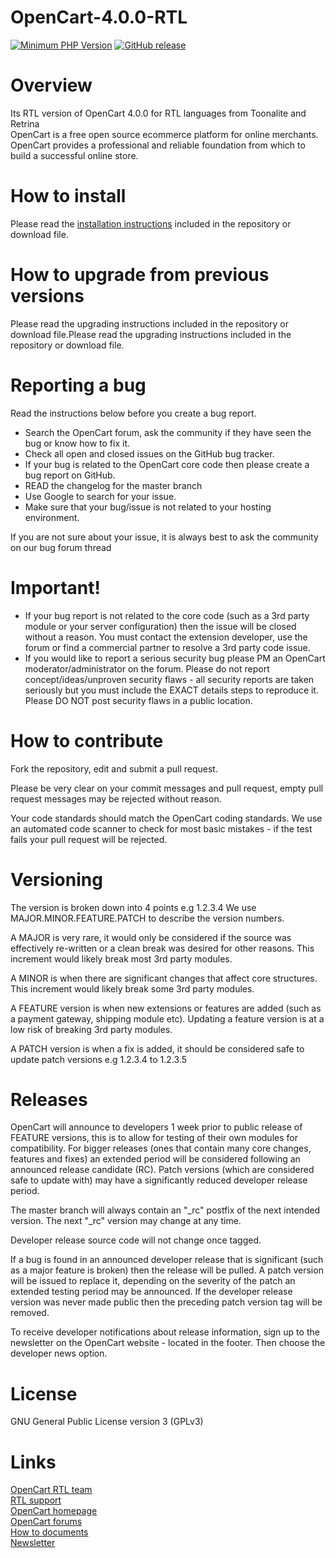# OpenCart-4.0.0-RTL
<p dir="auto"><a href="https://php.net/" rel="nofollow"><img src="https://camo.githubusercontent.com/91509b9822cdbbc87e5fa8de566e5a5dea12ba5981d77f33f4726e5f38410ce1/68747470733a2f2f696d672e736869656c64732e696f2f62616467652f7068702d253345253344253230382e302d3838393242462e7376673f7374796c653d666c61742d737175617265" alt="Minimum PHP Version" data-canonical-src="https://img.shields.io/badge/php-%3E%3D%208.0-8892BF.svg?style=flat-square" style="max-width: 100%;"></a>
<a href="https://github.com/opencart/opencart"><img src="https://camo.githubusercontent.com/f42df32d9faa6439dfad4af85a2c144d75e3d2e5f7f0bc906c2212057d300b87/68747470733a2f2f696d672e736869656c64732e696f2f6769746875622f762f72656c656173652f6f70656e636172742f6f70656e63617274" alt="GitHub release" data-canonical-src="https://img.shields.io/github/v/release/opencart/opencart" style="max-width: 100%;"></a></p>

# Overview
Its RTL version of OpenCart 4.0.0 for RTL languages from Toonalite and Retrina <br>
OpenCart is a free open source ecommerce platform for online merchants. OpenCart provides a professional and reliable foundation from which to build a successful online store.
# How to install
Please read the <a href="https://github.com/PedramJavdani/OpenCart-4.0.0-RTL/blob/main/Install.md">installation instructions</a> included in the repository or download file.
# How to upgrade from previous versions
Please read the upgrading instructions included in the repository or download file.Please read the upgrading instructions included in the repository or download file.
# Reporting a bug
Read the instructions below before you create a bug report.

<ul>
  <li>Search the OpenCart forum, ask the community if they have seen the bug or know how to fix it.</li>
  <li>Check all open and closed issues on the GitHub bug tracker.</li>
  <li>If your bug is related to the OpenCart core code then please create a bug report on GitHub.</li>
  <li>READ the changelog for the master branch</li>
  <li>Use Google to search for your issue.</li>
  <li>Make sure that your bug/issue is not related to your hosting environment.</li>
</ul>

If you are not sure about your issue, it is always best to ask the community on our bug forum thread
# Important!
<ul>
  <li>If your bug report is not related to the core code (such as a 3rd party module or your server configuration) then the issue will be closed without a reason. You must contact the extension developer, use the forum or find a commercial partner to resolve a 3rd party code issue.</li>
  <li>If you would like to report a serious security bug please PM an OpenCart moderator/administrator on the forum. Please do not report concept/ideas/unproven security flaws - all security reports are taken seriously but you must include the EXACT details steps to reproduce it. Please DO NOT post security flaws in a public location.</li>
</ul>

# How to contribute
Fork the repository, edit and submit a pull request.

Please be very clear on your commit messages and pull request, empty pull request messages may be rejected without reason.

Your code standards should match the OpenCart coding standards. We use an automated code scanner to check for most basic mistakes - if the test fails your pull request will be rejected.
# Versioning
The version is broken down into 4 points e.g 1.2.3.4 We use MAJOR.MINOR.FEATURE.PATCH to describe the version numbers.

A MAJOR is very rare, it would only be considered if the source was effectively re-written or a clean break was desired for other reasons. This increment would likely break most 3rd party modules.

A MINOR is when there are significant changes that affect core structures. This increment would likely break some 3rd party modules.

A FEATURE version is when new extensions or features are added (such as a payment gateway, shipping module etc). Updating a feature version is at a low risk of breaking 3rd party modules.

A PATCH version is when a fix is added, it should be considered safe to update patch versions e.g 1.2.3.4 to 1.2.3.5
# Releases
OpenCart will announce to developers 1 week prior to public release of FEATURE versions, this is to allow for testing of their own modules for compatibility. For bigger releases (ones that contain many core changes, features and fixes) an extended period will be considered following an announced release candidate (RC). Patch versions (which are considered safe to update with) may have a significantly reduced developer release period.

The master branch will always contain an "_rc" postfix of the next intended version. The next "_rc" version may change at any time.

Developer release source code will not change once tagged.

If a bug is found in an announced developer release that is significant (such as a major feature is broken) then the release will be pulled. A patch version will be issued to replace it, depending on the severity of the patch an extended testing period may be announced. If the developer release version was never made public then the preceding patch version tag will be removed.

To receive developer notifications about release information, sign up to the newsletter on the OpenCart website - located in the footer. Then choose the developer news option.
# License
GNU General Public License version 3 (GPLv3)
# Links
<a href="https://www.toonalite.ir/">OpenCart RTL team</a><br>
<a href="https://toonalite.ir/contact/">RTL support</a><br>
<a href="https://www.opencart.com/">OpenCart homepage</a><br>
<a href="https://forum.opencart.com/">OpenCart forums</a><br>
<a href="http://docs.opencart.com/en-gb/introduction/">How to documents</a><br>
<a href="https://newsletter.opencart.com/h/r/B660EBBE4980C85C">Newsletter</a>
